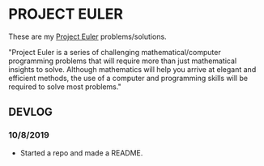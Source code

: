 # PROJECT EULER

These are my [Project Euler](https://www.projecteuler.net/) problems/solutions.

"Project Euler is a series of challenging mathematical/computer programming problems that will require more than just mathematical insights to solve. Although mathematics will help you arrive at elegant and efficient methods, the use of a computer and programming skills will be required to solve most problems."

## DEVLOG
### 10/8/2019
- Started a repo and made a README.
